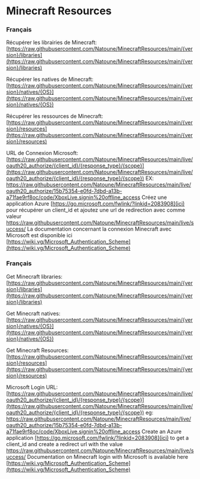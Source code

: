 # Minecraft Resources
### Français
Récupérer les librairies de Minecraft:
[https://raw.githubusercontent.com/Natoune/MinecraftResources/main/{version}/libraries](https://raw.githubusercontent.com/Natoune/MinecraftResources/main/{version}/libraries)

Récupérer les natives de Minecraft:
[https://raw.githubusercontent.com/Natoune/MinecraftResources/main/{version}/natives/{OS}](https://raw.githubusercontent.com/Natoune/MinecraftResources/main/{version}/natives/{OS})

Récupérer les ressources de Minecraft:
[https://raw.githubusercontent.com/Natoune/MinecraftResources/main/{version}/resources](https://raw.githubusercontent.com/Natoune/MinecraftResources/main/{version}/resources)

URL de Connexion Microsoft:
[https://raw.githubusercontent.com/Natoune/MinecraftResources/main/live/oauth20_authorize/{client_id}/{response_type}/{scope}](https://raw.githubusercontent.com/Natoune/MinecraftResources/main/live/oauth20_authorize/{client_id}/{response_type}/{scope})
EX: https://raw.githubusercontent.com/Natoune/MinecraftResources/main/live/oauth20_authorize/15b75354-e0fd-7dbd-a13b-a71fae9rf8oc/code/XboxLive.signin%20offline_access
Créez une application Azure [https://go.microsoft.com/fwlink/?linkid=2083908](ici) pour récupérer un client_id et ajoutez une url de redirection avec comme valeur https://raw.githubusercontent.com/Natoune/MinecraftResources/main/live/success/
La documentation concernant la connexion Minecraft avec Microsoft est disponible ici [https://wiki.vg/Microsoft_Authentication_Scheme](https://wiki.vg/Microsoft_Authentication_Scheme)

### Français
Get Minecraft libraries:
[https://raw.githubusercontent.com/Natoune/MinecraftResources/main/{version}/libraries](https://raw.githubusercontent.com/Natoune/MinecraftResources/main/{version}/libraries)

Get Minecraft natives:
[https://raw.githubusercontent.com/Natoune/MinecraftResources/main/{version}/natives/{OS}](https://raw.githubusercontent.com/Natoune/MinecraftResources/main/{version}/natives/{OS})

Get Minecraft Resources:
[https://raw.githubusercontent.com/Natoune/MinecraftResources/main/{version}/resources](https://raw.githubusercontent.com/Natoune/MinecraftResources/main/{version}/resources)

Microsoft Login URL:
[https://raw.githubusercontent.com/Natoune/MinecraftResources/main/live/oauth20_authorize/{client_id}/{response_type}/{scope}](https://raw.githubusercontent.com/Natoune/MinecraftResources/main/live/oauth20_authorize/{client_id}/{response_type}/{scope})
eg: https://raw.githubusercontent.com/Natoune/MinecraftResources/main/live/oauth20_authorize/15b75354-e0fd-7dbd-a13b-a71fae9rf8oc/code/XboxLive.signin%20offline_access
Create an Azure application [https://go.microsoft.com/fwlink/?linkid=2083908](ici) to get a client_id and create a redirect url with the value https://raw.githubusercontent.com/Natoune/MinecraftResources/main/live/success/
Documentation on Minecraft login with Microsoft is available here [https://wiki.vg/Microsoft_Authentication_Scheme](https://wiki.vg/Microsoft_Authentication_Scheme)